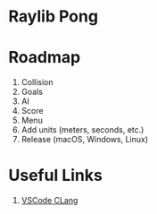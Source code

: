 # Raylib Pong

# Roadmap

1. Collision
1. Goals
1. AI
1. Score
1. Menu
1. Add units (meters, seconds, etc.)
1. Release (macOS, Windows, Linux)

# Useful Links

1. [VSCode CLang](https://code.visualstudio.com/docs/cpp/config-clang-mac)
